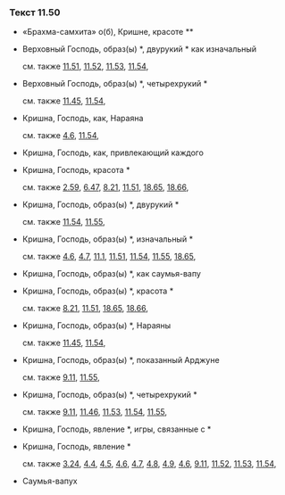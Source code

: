 ### Текст 11.50
	
- «Брахма-самхита» о(б), Кришне, красоте \*\*

	
- Верховный Господь, образ(ы) \*, двурукий \* как изначальный

	см. также  [11.51](../11/1151.md),  [11.52](../11/1152.md),  [11.53](../11/1153.md),  [11.54](../11/1154.md), 
	
- Верховный Господь, образ(ы) \*, четырехрукий \*

	см. также  [11.45](../11/1145.md),  [11.54](../11/1154.md), 
	
- Кришна, Господь, как, Нараяна

	см. также  [4.6](../04/0406.md),  [11.54](../11/1154.md), 
	
- Кришна, Господь, как, привлекающий каждого

	
- Кришна, Господь, красота \*

	см. также  [2.59](../02/0259.md),  [6.47](../06/0647.md),  [8.21](../08/0821.md),  [11.51](../11/1151.md),  [18.65](../18/1865.md),  [18.66](../18/1866.md), 
	
- Кришна, Господь, образ(ы) \*, двурукий \*

	см. также  [11.54](../11/1154.md),  [11.55](../11/1155.md), 
	
- Кришна, Господь, образ(ы) \*, изначальный \*

	см. также  [4.6](../04/0406.md),  [4.7](../04/0407.md),  [11.1](../11/1101.md),  [11.51](../11/1151.md),  [11.54](../11/1154.md),  [11.55](../11/1155.md),  [18.65](../18/1865.md), 
	
- Кришна, Господь, образ(ы) \*, как саумья-вапу

	
- Кришна, Господь, образ(ы) \*, красота \*

	см. также  [8.21](../08/0821.md),  [11.51](../11/1151.md),  [18.65](../18/1865.md),  [18.66](../18/1866.md), 
	
- Кришна, Господь, образ(ы) \*, Нараяны

	см. также  [11.45](../11/1145.md),  [11.54](../11/1154.md), 
	
- Кришна, Господь, образ(ы) \*, показанный Арджуне

	см. также  [9.11](../09/0911.md),  [11.55](../11/1155.md), 
	
- Кришна, Господь, образ(ы) \*, четырехрукий \*

	см. также  [9.11](../09/0911.md),  [11.46](../11/1146.md),  [11.53](../11/1153.md),  [11.54](../11/1154.md),  [11.55](../11/1155.md), 
	
- Кришна, Господь, явление \*, игры, связанные с \*

	
- Кришна, Господь, явление \*

	см. также  [3.24](../03/0324.md),  [4.4](../04/0404.md),  [4.5](../04/0405.md),  [4.6](../04/0406.md),  [4.7](../04/0407.md),  [4.8](../04/0408.md),  [4.9](../04/0409.md),  [4.6](../04/0406.md),  [9.11](../09/0911.md),  [11.52](../11/1152.md),  [11.53](../11/1153.md),  [11.54](../11/1154.md), 
	
- Саумья-вапух

